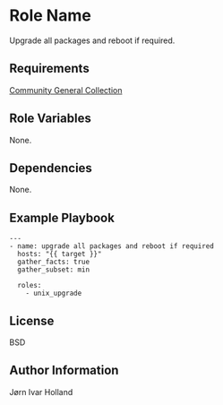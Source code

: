 Role Name
=========

Upgrade all packages and reboot if required.

Requirements
------------

[Community General Collection](https://galaxy.ansible.com/community/general)

Role Variables
--------------

None.

Dependencies
------------

None.

Example Playbook
----------------

    ---
    - name: upgrade all packages and reboot if required
      hosts: "{{ target }}"
      gather_facts: true
      gather_subset: min

      roles:
        - unix_upgrade

License
-------

BSD

Author Information
------------------

Jørn Ivar Holland
